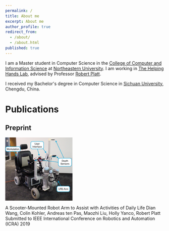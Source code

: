 ```yaml
---
permalink: /
title: About me
excerpt: About me
author_profile: true
redirect_from:
  - /about/
  - /about.html
published: true
---
```


I am a Master student in Computer Science in the [College of Computer and Information Science](https://www.ccis.northeastern.edu) at [Northeastern University](https://www.northeastern.edu). I am working in [The Helping Hands Lab](https://www2.ccs.neu.edu/research/helpinghands/), advised by Professor [Robert Platt](http://www.ccs.neu.edu/home/rplatt/).

I received my Bachelor's degree in Computer Science in [Sichuan University](http://www.scu.edu.cn), Chengdu, China.

Publications
======

Preprint
-------

<div>
<img src="images/scooter.JPG"  style="float:left;height: 200px;"/>
<p style="float:right">
  A Scooter-Mounted Robot Arm to Assist with Activities of Daily Life
  Dian Wang, Colin Kohler, Andreas ten Pas, Maozhi Liu, Holly Yanco, Robert Platt
  Submitted to IEEE International Conference on Robotics and Automation (ICRA) 2019
</p >
</div>
